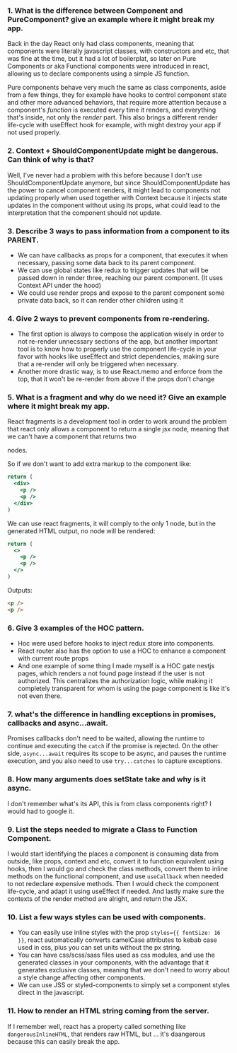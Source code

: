 ### 1. What is the difference between Component and PureComponent? give an example where it might break my app.

Back in the day React only had class components, meaning that components were literally javascript classes, with constructors and etc, 
that was fine at the time, but it had a lot of boilerplat, so later on Pure Components or aka Functional components were introduced in react,
allowing us to declare components using a simple JS function.

Pure components behave very much the same as class components, aside from a few things, they for example have hooks to control component state and other
more advanced behaviors, that require more attention because a component's _function_ is executed every time it renders, and everything that's inside, 
not only the _render_ part. This also brings a different render life-cycle with useEffect hook for example, with might destroy your app if not used properly.

### 2. Context + ShouldComponentUpdate might be dangerous. Can think of why is that?
Well, I've never had a problem with this before because I don't use ShouldComponentUpdate anymore, but since ShouldComponentUpdate has the power to cancel 
component renders, it might lead to components not updating properly when used together with Context because it injects state updates in the component without
using its props, what could lead to the interpretation that the component should not update.

### 3. Describe 3 ways to pass information from a component to its PARENT.
- We can have callbacks as props for a component, that executes it when necessary, passing some data back to its parent component.
- We can use global states like redux to trigger updates that will be passed down in render three, reaching our parent component. (It uses Context API under the hood)
- We could use render props and expose to the parent component some private data back, so it can render other children using it

### 4. Give 2 ways to prevent components from re-rendering.
- The first option is always to compose the application wisely in order to not re-render unnecssary sections of the app, but another important tool is to know 
how to properly use the component life-cycle in your favor with hooks like useEffect and strict dependencies, making sure that a re-render will only be triggered when necessary.
- Another more drastic way, is to use React.memo and enforce from the top, that it won't be re-render from above if the props don't change

### 5. What is a fragment and why do we need it? Give an example where it might break my app.
React fragments is a development tool in order to work around the problem that react only allows a component to return a single jsx node, meaning that we can't 
have a component that returns two <p> nodes. 
  
So if we don't want to add extra markup to the component like:
```jsx
return (
  <div>
    <p />
    <p />
  </div>
)
```
We can use react fragments, it will comply to the only 1 node, but in the generated HTML output, no node will be rendered:
```jsx
return (
  <>
    <p />
    <p />
  </>
)
```
Outputs: 
```html
<p />
<p />
```

### 6. Give 3 examples of the HOC pattern.
- Hoc were used before hooks to inject redux store into components.
- React router also has the option to use a HOC to enhance a component with current route props
- And one example of some thing I made myself is a HOC gate nestjs pages, which renders a not found page instead if the user is not authorized. This centralizes
the authorization logic, while making it completely transparent for whom is using the page component is like it's not even there.

### 7. what's the difference in handling exceptions in promises, callbacks and async...await.
Promises callbacks don't need to be waited, allowing the runtime to continue and executing the `catch` if the promise is rejected. On the other side, `async...await` 
requires its scope to be async, and pauses the runtime execution, and you also need to use `try...catches` to capture exceptions.

### 8. How many arguments does setState take and why is it async.
I don't remember what's its API, this is from class components right? I would had to google it.

### 9. List the steps needed to migrate a Class to Function Component.
I would start identifying the places a component is consuming data from outside, like props, context and etc, convert it to function equivalent using hooks,
then I would go and check the class methods, convert them to inline methods on the functional component, and use `useCallback` when needed to not redeclare expensive methods.
Then I would check the component life-cycle, and adapt it using useEffect if needed. And lastly make sure the contexts of the render method are alright, and return the JSX.

### 10. List a few ways styles can be used with components.
- You can easily use inline styles with the prop `styles={{ fontSize: 16 }}`, react automatically converts camelCase attributes to kebab case used in css, plus 
you can set units without the px string.
- You can have css/scss/sass files used as css modules, and use the generated classes in your components, with the advantage that it generates exclusive classes,
meaning that we don't need to worry about a style change affecting other components.
- We can use JSS or styled-components to simply set a component styles direct in the javascript.

### 11. How to render an HTML string coming from the server.
If I remember well, react has a property called something like `dangerousInlineHTML`, that renders raw HTML, but ... it's daangerous because this can easily break the app.
